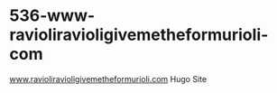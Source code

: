 # 536-www-ravioliravioligivemetheformurioli-com
www.ravioliravioligivemetheformurioli.com Hugo Site
